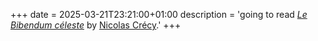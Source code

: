 +++
date = 2025-03-21T23:21:00+01:00
description = '<span class="p-read-of h-cite"><span class="p-x-read-status" value="to-read">going to read</span> <a class="u-url" href="https://fr.wikipedia.org/wiki/Le_Bibendum_c%C3%A9leste"><cite class="p-name">Le Bibendum céleste</cite></a> by <a class="p-author h-card" href="https://500dessins.blogspot.com/">Nicolas Crécy</a></span>.'
+++
